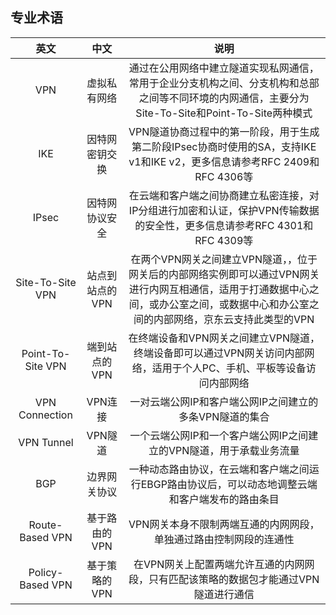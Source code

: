 ## 专业术语

| 英文 | 中文 | 说明 |
|:---:|:---:|:---:|
| VPN | 虚拟私有网络 | 通过在公用网络中建立隧道实现私网通信，常用于企业分支机构之间、分支机构和总部之间等不同环境的内网通信，主要分为Site-To-Site和Point-To-Site两种模式 |
| IKE | 因特网密钥交换 | VPN隧道协商过程中的第一阶段，用于生成第二阶段IPsec协商时使用的SA，支持IKE v1和IKE v2，更多信息请参考RFC 2409和RFC 4306等 |
| IPsec | 因特网协议安全 | 在云端和客户端之间协商建立私密连接，对IP分组进行加密和认证，保护VPN传输数据的安全性，更多信息请参考RFC 4301和RFC 4309等 |
| Site-To-Site VPN | 站点到站点的VPN | 在两个VPN网关之间建立VPN隧道，，位于网关后的内部网络实例即可以通过VPN网关进行内网互相通信，适用于打通数据中心之间，或办公室之间，或数据中心和办公室之间的内部网络，京东云支持此类型的VPN |
| Point-To-Site VPN | 端到站点的VPN | 在终端设备和VPN网关之间建立VPN隧道，终端设备即可以通过VPN网关访问内部网络，适用于个人PC、手机、平板等设备访问内部网络 |
| VPN Connection | VPN连接 | 一对云端公网IP和客户端公网IP之间建立的多条VPN隧道的集合 |
| VPN Tunnel | VPN隧道 | 一个云端公网IP和一个客户端公网IP之间建立的VPN隧道，用于承载业务流量 |
| BGP | 边界网关协议 | 一种动态路由协议，在云端和客户端之间运行EBGP路由协议后，可以动态地调整云端和客户端发布的路由条目 |
| Route-Based VPN | 基于路由的VPN | VPN网关本身不限制两端互通的内网网段，单独通过路由控制网段的连通性 |
| Policy-Based VPN | 基于策略的VPN | 在VPN网关上配置两端允许互通的内网网段，只有匹配该策略的数据包才能通过VPN隧道进行通信 |

